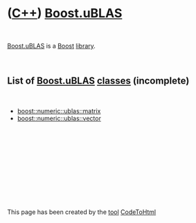 



 

 

 

 

 

([C++](Cpp.md)) [Boost.uBLAS](CppUblas.md)
============================================

 

[Boost.uBLAS](CppUblas.md) is a [Boost](CppBoost.md)
[library](CppLibrary.md).

 

List of [Boost.uBLAS](CppUblas.md) [classes](CppClass.md) (incomplete)
------------------------------------------------------------------------

 

-   [boost::numeric::ublas::matrix](CppUblasMatrix.md)
-   [boost::numeric::ublas::vector](CppUblasVector.md)

 

 

 

 

 





 




This page has been created by the [tool](Tools.md)
[CodeToHtml](ToolCodeToHtml.md)
